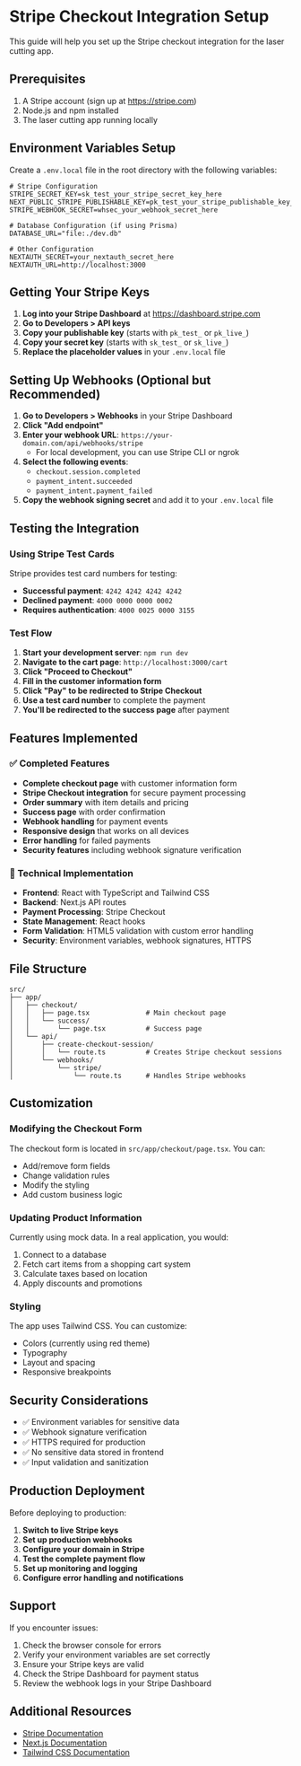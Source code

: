 # Stripe Checkout Integration Setup

This guide will help you set up the Stripe checkout integration for the laser cutting app.

## Prerequisites

1. A Stripe account (sign up at https://stripe.com)
2. Node.js and npm installed
3. The laser cutting app running locally

## Environment Variables Setup

Create a `.env.local` file in the root directory with the following variables:

```env
# Stripe Configuration
STRIPE_SECRET_KEY=sk_test_your_stripe_secret_key_here
NEXT_PUBLIC_STRIPE_PUBLISHABLE_KEY=pk_test_your_stripe_publishable_key_here
STRIPE_WEBHOOK_SECRET=whsec_your_webhook_secret_here

# Database Configuration (if using Prisma)
DATABASE_URL="file:./dev.db"

# Other Configuration
NEXTAUTH_SECRET=your_nextauth_secret_here
NEXTAUTH_URL=http://localhost:3000
```

## Getting Your Stripe Keys

1. **Log into your Stripe Dashboard** at https://dashboard.stripe.com
2. **Go to Developers > API keys**
3. **Copy your publishable key** (starts with `pk_test_` or `pk_live_`)
4. **Copy your secret key** (starts with `sk_test_` or `sk_live_`)
5. **Replace the placeholder values** in your `.env.local` file

## Setting Up Webhooks (Optional but Recommended)

1. **Go to Developers > Webhooks** in your Stripe Dashboard
2. **Click "Add endpoint"**
3. **Enter your webhook URL**: `https://your-domain.com/api/webhooks/stripe`
   - For local development, you can use Stripe CLI or ngrok
4. **Select the following events**:
   - `checkout.session.completed`
   - `payment_intent.succeeded`
   - `payment_intent.payment_failed`
5. **Copy the webhook signing secret** and add it to your `.env.local` file

## Testing the Integration

### Using Stripe Test Cards

Stripe provides test card numbers for testing:

- **Successful payment**: `4242 4242 4242 4242`
- **Declined payment**: `4000 0000 0000 0002`
- **Requires authentication**: `4000 0025 0000 3155`

### Test Flow

1. **Start your development server**: `npm run dev`
2. **Navigate to the cart page**: `http://localhost:3000/cart`
3. **Click "Proceed to Checkout"**
4. **Fill in the customer information form**
5. **Click "Pay" to be redirected to Stripe Checkout**
6. **Use a test card number** to complete the payment
7. **You'll be redirected to the success page** after payment

## Features Implemented

### ✅ Completed Features

- **Complete checkout page** with customer information form
- **Stripe Checkout integration** for secure payment processing
- **Order summary** with item details and pricing
- **Success page** with order confirmation
- **Webhook handling** for payment events
- **Responsive design** that works on all devices
- **Error handling** for failed payments
- **Security features** including webhook signature verification

### 🔧 Technical Implementation

- **Frontend**: React with TypeScript and Tailwind CSS
- **Backend**: Next.js API routes
- **Payment Processing**: Stripe Checkout
- **State Management**: React hooks
- **Form Validation**: HTML5 validation with custom error handling
- **Security**: Environment variables, webhook signatures, HTTPS

## File Structure

```
src/
├── app/
│   ├── checkout/
│   │   ├── page.tsx              # Main checkout page
│   │   └── success/
│   │       └── page.tsx          # Success page
│   └── api/
│       ├── create-checkout-session/
│       │   └── route.ts          # Creates Stripe checkout sessions
│       └── webhooks/
│           └── stripe/
│               └── route.ts      # Handles Stripe webhooks
```

## Customization

### Modifying the Checkout Form

The checkout form is located in `src/app/checkout/page.tsx`. You can:

- Add/remove form fields
- Change validation rules
- Modify the styling
- Add custom business logic

### Updating Product Information

Currently using mock data. In a real application, you would:

1. Connect to a database
2. Fetch cart items from a shopping cart system
3. Calculate taxes based on location
4. Apply discounts and promotions

### Styling

The app uses Tailwind CSS. You can customize:

- Colors (currently using red theme)
- Typography
- Layout and spacing
- Responsive breakpoints

## Security Considerations

- ✅ Environment variables for sensitive data
- ✅ Webhook signature verification
- ✅ HTTPS required for production
- ✅ No sensitive data stored in frontend
- ✅ Input validation and sanitization

## Production Deployment

Before deploying to production:

1. **Switch to live Stripe keys**
2. **Set up production webhooks**
3. **Configure your domain in Stripe**
4. **Test the complete payment flow**
5. **Set up monitoring and logging**
6. **Configure error handling and notifications**

## Support

If you encounter issues:

1. Check the browser console for errors
2. Verify your environment variables are set correctly
3. Ensure your Stripe keys are valid
4. Check the Stripe Dashboard for payment status
5. Review the webhook logs in your Stripe Dashboard

## Additional Resources

- [Stripe Documentation](https://stripe.com/docs)
- [Next.js Documentation](https://nextjs.org/docs)
- [Tailwind CSS Documentation](https://tailwindcss.com/docs) 